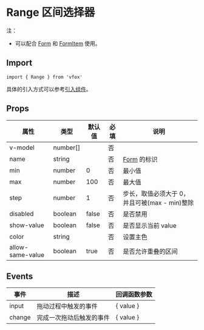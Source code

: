 # Range 区间选择器

注：

- 可以配合 [Form](./Form.md) 和 [FormItem](./Form.md#formitem) 使用。

## Import

```
import { Range } from 'vfox'
```

具体的引入方式可以参考[引入组件](../index.md#引入组件)。

## Props

| 属性             | 类型     | 默认值 | 必填 | 说明                                          |
| ---------------- | -------- | ------ | ---- | --------------------------------------------- |
| v-model          | number[] |        | 否   |
| name             | string   |        | 否   | [Form](./Form.md) 的标识                      |
| min              | number   | 0      | 否   | 最小值                                        |
| max              | number   | 100    | 否   | 最大值                                        |
| step             | number   | 1      | 否   | 步长，取值必须大于 0，并且可被(max - min)整除 |
| disabled         | boolean  | false  | 否   | 是否禁用                                      |
| show-value       | boolean  | false  | 否   | 是否显示当前 value                            |
| color            | string   |        | 否   | 设置主色                                      |
| allow-same-value | boolean  | true   | 否   | 是否允许重叠的区间                            |

## Events

| 事件   | 描述                     | 回调函数参数 |
| ------ | ------------------------ | ------------ |
| input  | 拖动过程中触发的事件     | { value }    |
| change | 完成一次拖动后触发的事件 | { value }    |
